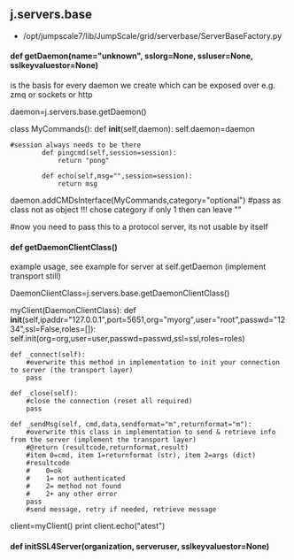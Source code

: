 ## j.servers.base

- /opt/jumpscale7/lib/JumpScale/grid/serverbase/ServerBaseFactory.py

#### def getDaemon(name="unknown", sslorg=None, ssluser=None, sslkeyvaluestor=None) 

is the basis for every daemon we create which can be exposed over e.g. zmq or sockets or http

daemon=j.servers.base.getDaemon()

class MyCommands():
    def __init__(self,daemon):
        self.daemon=daemon

    #session always needs to be there
            def pingcmd(self,session=session):
                return "pong"

            def echo(self,msg="",session=session):
                return msg

daemon.addCMDsInterface(MyCommands,category="optional")  #pass as class not as object !!! chose category if only 1 then can leave ""

#now you need to pass this to a protocol server, its not usable by itself

#### def getDaemonClientClass() 

example usage, see example for server at self.getDaemon (implement transport still)

DaemonClientClass=j.servers.base.getDaemonClientClass()

myClient(DaemonClientClass):
    def __init__(self,ipaddr="127.0.0.1",port=5651,org="myorg",user="root",passwd="1234",ssl=False,roles=[]):
        self.init(org=org,user=user,passwd=passwd,ssl=ssl,roles=roles)

    def _connect(self):
        #everwrite this method in implementation to init your connection to server (the transport layer)
        pass

    def _close(self):
        #close the connection (reset all required)
        pass

    def _sendMsg(self, cmd,data,sendformat="m",returnformat="m"):
        #overwrite this class in implementation to send & retrieve info from the server (implement the transport layer)
        #@return (resultcode,returnformat,result)
        #item 0=cmd, item 1=returnformat (str), item 2=args (dict)
        #resultcode
        #    0=ok
        #    1= not authenticated
        #    2= method not found
        #    2+ any other error
        pass
        #send message, retry if needed, retrieve message

client=myClient()
print client.echo("atest")

#### def initSSL4Server(organization, serveruser, sslkeyvaluestor=None) 

